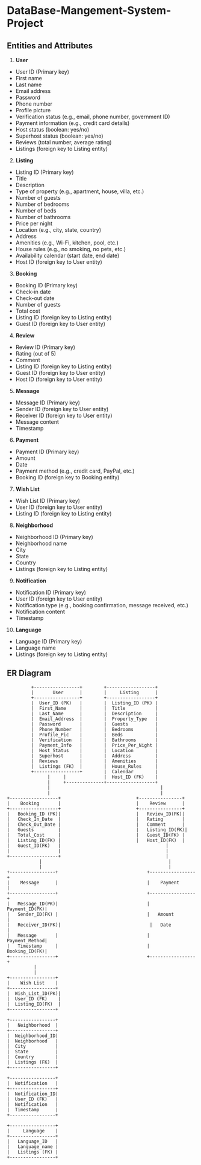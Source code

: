 # DataBase-Mangement-System-Project

## Entities and Attributes

1. **User**
- User ID (Primary key)
- First name
- Last name
- Email address
- Password
- Phone number
- Profile picture
- Verification status (e.g., email, phone number, government ID)
- Payment information (e.g., credit card details)
- Host status (boolean: yes/no)
- Superhost status (boolean: yes/no)
- Reviews (total number, average rating)
- Listings (foreign key to Listing entity)

2. **Listing**
- Listing ID (Primary key)
- Title
- Description
- Type of property (e.g., apartment, house, villa, etc.)
- Number of guests
- Number of bedrooms
- Number of beds
- Number of bathrooms
- Price per night
- Location (e.g., city, state, country)
- Address
- Amenities (e.g., Wi-Fi, kitchen, pool, etc.)
- House rules (e.g., no smoking, no pets, etc.)
- Availability calendar (start date, end date)
- Host ID (foreign key to User entity)

3. **Booking**
- Booking ID (Primary key)
- Check-in date
- Check-out date
- Number of guests
- Total cost
- Listing ID (foreign key to Listing entity)
- Guest ID (foreign key to User entity)

4. **Review**
- Review ID (Primary key)
- Rating (out of 5)
- Comment
- Listing ID (foreign key to Listing entity)
- Guest ID (foreign key to User entity)
- Host ID (foreign key to User entity)

5. **Message**
- Message ID (Primary key)
- Sender ID (foreign key to User entity)
- Receiver ID (foreign key to User entity)
- Message content
- Timestamp

6. **Payment**
- Payment ID (Primary key)
- Amount
- Date
- Payment method (e.g., credit card, PayPal, etc.)
- Booking ID (foreign key to Booking entity)

7. **Wish List**
- Wish List ID (Primary key)
- User ID (foreign key to User entity)
- Listing ID (foreign key to Listing entity)

8. **Neighborhood**
- Neighborhood ID (Primary key)
- Neighborhood name
- City
- State
- Country
- Listings (foreign key to Listing entity)

9. **Notification**
- Notification ID (Primary key)
- User ID (foreign key to User entity)
- Notification type (e.g., booking confirmation, message received, etc.)
- Notification content
- Timestamp

10. **Language**
- Language ID (Primary key)
- Language name
- Listings (foreign key to Listing entity)




## ER Diagram
```
         +-----------------+        +------------------+         
         |       User      |        |     Listing      |         
         +-----------------+        +------------------+         
         |  User_ID (PK)   |        |  Listing_ID (PK) |         
         |  First_Name     |        |  Title           |         
         |  Last_Name      |        |  Description     |         
         |  Email_Address  |        |  Property_Type   |         
         |  Password       |        |  Guests          |         
         |  Phone_Number   |        |  Bedrooms        |         
         |  Profile_Pic    |        |  Beds            |         
         |  Verification   |        |  Bathrooms       |         
         |  Payment_Info   |        |  Price_Per_Night |         
         |  Host_Status    |        |  Location        |         
         |  Superhost      |        |  Address         |         
         |  Reviews        |        |  Amenities       |         
         |  Listings (FK)  |        |  House_Rules     |         
         +-----------------+        |  Calendar        |         
               |     |              |  Host_ID (FK)    |         
               |     +--------------+------------------+
               |                                         |
               |                                         |
+------------------+                            +----------------+
|    Booking       |                            |    Review      |
+------------------+                            +----------------+
|   Booking_ID (PK)|                            |   Review_ID(PK)|
|   Check_In_Date  |                            |   Rating       |
|   Check_Out_Date |                            |   Comment      |
|   Guests         |                            |   Listing_ID(FK)|
|   Total_Cost     |                            |   Guest_ID(FK) |
|   Listing_ID(FK) |                            |   Host_ID(FK)  |
|   Guest_ID(FK)   |                                       |
|                  |                                       |
+------------------+                                       |
            |                                               |
            |                                               |
+-----------------+                                 +-----------------+
|    Message      |                                 |    Payment      |
+-----------------+                                 +-----------------+
|   Message_ID(PK)|                                 |   Payment_ID(PK)|
|   Sender_ID(FK) |                                 |   Amount        |
|   Receiver_ID(FK)|                                 |   Date          |
|   Message       |                                 |   Payment_Method|
|   Timestamp     |                                 |   Booking_ID(FK)|
+-----------------+                                 +-----------------+
          |                                                       
          |                                                       
+-----------------+                                                        
|    Wish List    |                                                     
+-----------------+                                                        
|  Wish_List_ID(PK)|                                                       
|  User_ID (FK)    |                                                       
|  Listing_ID(FK)  |                                                       
+-----------------+                                                     

+-----------------+
|   Neighborhood  |
+-----------------+
|  Neighborhood_ID|
|  Neighborhood   |
|  City           |
|  State          |
|  Country        |
|  Listings (FK)  |
+-----------------+

+-----------------+
|  Notification   |
+-----------------+
|  Notification_ID|
|  User_ID (FK)   |
|  Notification   |
|  Timestamp      |
+-----------------+

+-----------------+
|     Language    |
+-----------------+
|   Language_ID   |
|   Language_name |
|   Listings (FK) |
+-----------------+

```
